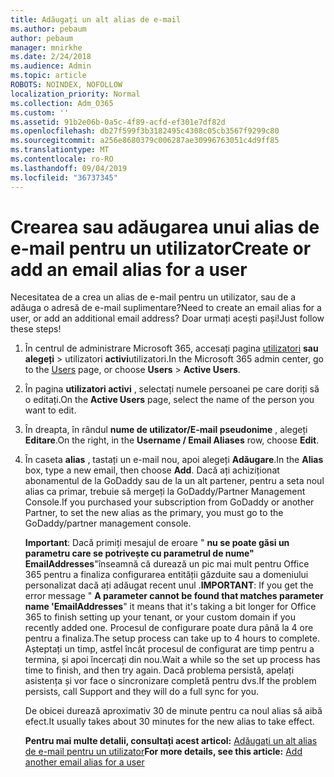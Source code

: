 ```yaml
---
title: Adăugați un alt alias de e-mail
ms.author: pebaum
author: pebaum
manager: mnirkhe
ms.date: 2/24/2018
ms.audience: Admin
ms.topic: article
ROBOTS: NOINDEX, NOFOLLOW
localization_priority: Normal
ms.collection: Adm_O365
ms.custom: ''
ms.assetid: 91b2e06b-0a5c-4f89-acfd-ef301e7df82d
ms.openlocfilehash: db27f599f3b3182495c4308c05cb3567f9299c80
ms.sourcegitcommit: a256e8680379c006287ae30996763051c4d9ff85
ms.translationtype: MT
ms.contentlocale: ro-RO
ms.lasthandoff: 09/04/2019
ms.locfileid: "36737345"
---
```

# <a name="create-or-add-an-email-alias-for-a-user"></a><span data-ttu-id="45c94-102">Crearea sau adăugarea unui alias de e-mail pentru un utilizator</span><span class="sxs-lookup"><span data-stu-id="45c94-102">Create or add an email alias for a user</span></span>

<span data-ttu-id="45c94-103">Necesitatea de a crea un alias de e-mail pentru un utilizator, sau de a adăuga o adresă de e-mail suplimentare?</span><span class="sxs-lookup"><span data-stu-id="45c94-103">Need to create an email alias for a user, or add an additional email address?</span></span> <span data-ttu-id="45c94-104">Doar urmați acești pași!</span><span class="sxs-lookup"><span data-stu-id="45c94-104">Just follow these steps!</span></span>
  
1. <span data-ttu-id="45c94-105">În centrul de administrare Microsoft 365, accesați pagina [utilizatori](https://go.microsoft.com/fwlink/p/?linkid=834822) **sau alegeți** \> utilizatori **activi**utilizatori.</span><span class="sxs-lookup"><span data-stu-id="45c94-105">In the Microsoft 365 admin center, go to the [Users](https://go.microsoft.com/fwlink/p/?linkid=834822) page, or choose **Users** \> **Active Users**.</span></span>
    
2. <span data-ttu-id="45c94-106">În pagina **utilizatori activi** , selectați numele persoanei pe care doriți să o editați.</span><span class="sxs-lookup"><span data-stu-id="45c94-106">On the **Active Users** page, select the name of the person you want to edit.</span></span> 
    
3. <span data-ttu-id="45c94-107">În dreapta, în rândul **nume de utilizator/E-mail pseudonime** , alegeți **Editare**.</span><span class="sxs-lookup"><span data-stu-id="45c94-107">On the right, in the **Username / Email Aliases** row, choose **Edit**.</span></span>
    
4. <span data-ttu-id="45c94-108">În caseta **alias** , tastați un e-mail nou, apoi alegeți **Adăugare**.</span><span class="sxs-lookup"><span data-stu-id="45c94-108">In the **Alias** box, type a new email, then choose **Add**.</span></span> <span data-ttu-id="45c94-109">Dacă ați achiziționat abonamentul de la GoDaddy sau de la un alt partener, pentru a seta noul alias ca primar, trebuie să mergeți la GoDaddy/Partner Management Console.</span><span class="sxs-lookup"><span data-stu-id="45c94-109">If you purchased your subscription from GoDaddy or another Partner, to set the new alias as the primary, you must go to the GoDaddy/partner management console.</span></span> 
    
    <span data-ttu-id="45c94-110">**Important**: Dacă primiți mesajul de eroare " **nu se poate găsi un parametru care se potrivește cu parametrul de nume" EmailAddresses**"înseamnă că durează un pic mai mult pentru Office 365 pentru a finaliza configurarea entității găzduite sau a domeniului personalizat dacă ați adăugat recent unul .</span><span class="sxs-lookup"><span data-stu-id="45c94-110">**IMPORTANT**: If you get the error message " **A parameter cannot be found that matches parameter name 'EmailAddresses**" it means that it's taking a bit longer for Office 365 to finish setting up your tenant, or your custom domain if you recently added one.</span></span> <span data-ttu-id="45c94-111">Procesul de configurare poate dura până la 4 ore pentru a finaliza.</span><span class="sxs-lookup"><span data-stu-id="45c94-111">The setup process can take up to 4 hours to complete.</span></span> <span data-ttu-id="45c94-112">Așteptați un timp, astfel încât procesul de configurat are timp pentru a termina, și apoi încercați din nou.</span><span class="sxs-lookup"><span data-stu-id="45c94-112">Wait a while so the set up process has time to finish, and then try again.</span></span> <span data-ttu-id="45c94-113">Dacă problema persistă, apelați asistența și vor face o sincronizare completă pentru dvs.</span><span class="sxs-lookup"><span data-stu-id="45c94-113">If the problem persists, call Support and they will do a full sync for you.</span></span>
    
    <span data-ttu-id="45c94-114">De obicei durează aproximativ 30 de minute pentru ca noul alias să aibă efect.</span><span class="sxs-lookup"><span data-stu-id="45c94-114">It usually takes about 30 minutes for the new alias to take effect.</span></span>
    
    <span data-ttu-id="45c94-115">**Pentru mai multe detalii, consultați acest articol:** [Adăugați un alt alias de e-mail pentru un utilizator](https://docs.microsoft.com/office365/admin/email/add-another-email-alias-for-a-user)</span><span class="sxs-lookup"><span data-stu-id="45c94-115">**For more details, see this article:** [Add another email alias for a user](https://docs.microsoft.com/office365/admin/email/add-another-email-alias-for-a-user)</span></span>
    

